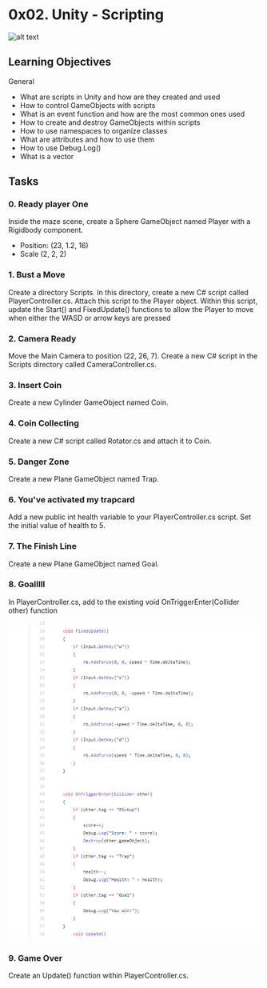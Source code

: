 # 0x02. Unity - Scripting

![alt text](https://docs.unity3d.com/uploads/Main/ScriptingIntroPic.jpg)

## Learning Objectives

General

- What are scripts in Unity and how are they created and used
- How to control GameObjects with scripts
- What is an event function and how are the most common ones used
- How to create and destroy GameObjects within scripts
- How to use namespaces to organize classes
- What are attributes and how to use them
- How to use Debug.Log()
- What is a vector

## Tasks

### 0. Ready player One
Inside the maze scene, create a Sphere GameObject named Player with a Rigidbody component.

- Position: (23, 1.2, 16)
- Scale (2, 2, 2)

### 1. Bust a Move
Create a directory Scripts. In this directory, create a new C# script called PlayerController.cs. Attach this script to the Player object. Within this script, update the Start() and FixedUpdate() functions to allow the Player to move when either the WASD or arrow keys are pressed

### 2. Camera Ready
Move the Main Camera to position (22, 26, 7). Create a new C# script in the Scripts directory called CameraController.cs.

### 3. Insert Coin
Create a new Cylinder GameObject named Coin.

### 4. Coin Collecting
Create a new C# script called Rotator.cs and attach it to Coin.

### 5. Danger Zone
Create a new Plane GameObject named Trap.

### 6. You've activated my trapcard
Add a new public int health variable to your PlayerController.cs script. Set the initial value of health to 5.

### 7. The Finish Line
Create a new Plane GameObject named Goal.

### 8. Goalllll
In PlayerController.cs, add to the existing void OnTriggerEnter(Collider other) function

![Alt text](https://github.com/Ken-Mens/0x02-unity-scripting/blob/master/Unity_Script.png)


### 9. Game Over
Create an Update() function within PlayerController.cs.
